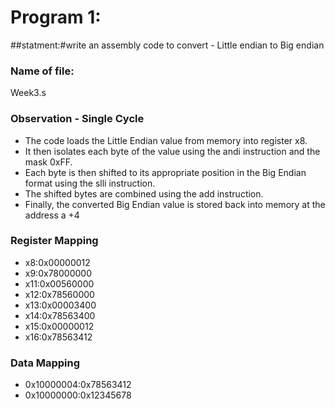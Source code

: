 # Program 1: 
##statment:#write an assembly code to convert - Little endian to Big endian

### Name of file:
Week3.s


### Observation - Single Cycle
- The code loads the Little Endian value from memory into register x8.
- It then isolates each byte of the value using the andi instruction and the mask 0xFF.
- Each byte is then shifted to its appropriate position in the Big Endian format using the slli instruction.
- The shifted bytes are combined using the add instruction.
- Finally, the converted Big Endian value is stored back into memory at the address a +4

### Register Mapping
- x8:0x00000012
- x9:0x78000000
- x11:0x00560000
- x12:0x78560000
- x13:0x00003400
- x14:0x78563400
- x15:0x00000012
- x16:0x78563412


### Data Mapping

- 0x10000004:0x78563412
- 0x10000000:0x12345678

